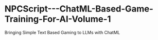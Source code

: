# NPCScript---ChatML-Based-Game-Training-For-AI-Volume-1
Bringing Simple Text Based Gaming to LLMs with ChatML
